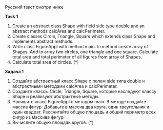 Русский текст смотри ниже


**Task 1**

1. Create an abstract class Shape with field side type double and an abstract methods calcArea and calcPerimeter.
2. Create classes Circle, Triangle, Square which extends class Shape and implements abstract methods.
3. Write class FigureAppl with method main. In method create array of Shapes. Add to array two circles, one triangle and one square. Calculate total area and total perimeter of all figures from array of Shapes.
4. Calculate total area of circles. (*)


**Задача 1**

1. Создайте абстрактный класс Shape с полем side типа double и абстрактными методами calcArea и calcPerimeter.
2. Создайте классы Circle, Triangle, Square, которые наследуют классу Shape и реализуют абстрактные методы.
3. Напишите класс FigureAppl с методом main. В методе создайте массив фигур. Добавьте в массив два круга, один треугольник и один квадрат. Рассчитайте общую площадь и общий периметр всех фигур из массива фигур.
4. Вычислите общую площадь кругов. (*)